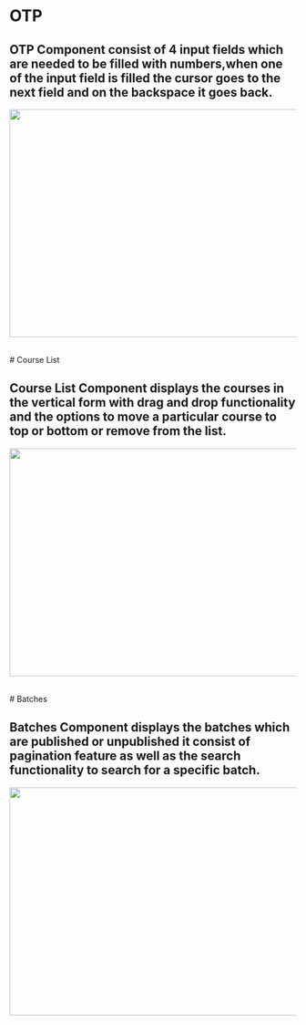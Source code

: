 # OTP
<h2>OTP Component consist of 4 input fields which are needed to be filled with numbers,when one of the input field is filled the cursor goes to the next field and on the backspace it goes back.</h2>
<p align="center"><img src="https://github.com/user-attachments/assets/16eafffb-cd8e-490f-945a-9a2469c9ce75" width="650" height="400"></p>
<br>
# Course List
<h2>Course List Component displays the courses in the vertical form with drag and drop functionality and the options to move a particular course to top or bottom or remove from the list.
</h2>
<p align="center"><img src="https://github.com/user-attachments/assets/4357a59d-f8a6-4eca-b141-fc68e21f1a7b" width="650" height="400"></p>
<br>
# Batches
<h2>Batches Component displays the batches which are published or unpublished it consist of pagination feature as well as the search functionality to search for a specific batch.
</h2>
<p align="center"><img src="https://github.com/user-attachments/assets/9a730b41-0f8c-4cee-a3ae-da83cc965cef" width="650" height="400"></p>

